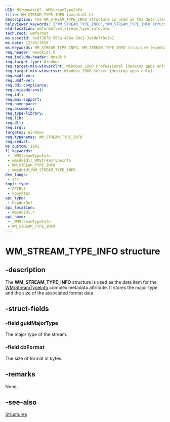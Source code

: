```yaml
---
UID: NS:wmsdkidl._WMStreamTypeInfo
title: WM_STREAM_TYPE_INFO (wmsdkidl.h)
description: The WM_STREAM_TYPE_INFO structure is used as the data item for the WM/StreamTypeInfo complex metadata attribute. It stores the major type and the size of the associated format data.
helpviewer_keywords: ["WM_STREAM_TYPE_INFO","WM_STREAM_TYPE_INFO structure [windows Media Format]","structure [windows Media Format]","wmformat.wm_stream_type_info","wmsdkidl/WM_STREAM_TYPE_INFO"]
old-location: wmformat\wm_stream_type_info.htm
tech.root: wmformat
ms.assetid: 9e8f2670-555a-478a-99c2-3a4de7f8cfa1
ms.date: 12/05/2018
ms.keywords: WM_STREAM_TYPE_INFO, WM_STREAM_TYPE_INFO structure [windows Media Format], structure [windows Media Format], wmformat.wm_stream_type_info, wmsdkidl/WM_STREAM_TYPE_INFO
req.header: wmsdkidl.h
req.include-header: Wmsdk.h
req.target-type: Windows
req.target-min-winverclnt: Windows 2000 Professional [desktop apps only],Windows Media Format 9 Series SDK, or later versions of the SDK
req.target-min-winversvr: Windows 2000 Server [desktop apps only]
req.kmdf-ver: 
req.umdf-ver: 
req.ddi-compliance: 
req.unicode-ansi: 
req.idl: 
req.max-support: 
req.namespace: 
req.assembly: 
req.type-library: 
req.lib: 
req.dll: 
req.irql: 
targetos: Windows
req.typenames: WM_STREAM_TYPE_INFO
req.redist: 
ms.custom: 19H1
f1_keywords:
 - _WMStreamTypeInfo
 - wmsdkidl/_WMStreamTypeInfo
 - WM_STREAM_TYPE_INFO
 - wmsdkidl/WM_STREAM_TYPE_INFO
dev_langs:
 - c++
topic_type:
 - APIRef
 - kbSyntax
api_type:
 - HeaderDef
api_location:
 - Wmsdkidl.h
api_name:
 - _WMStreamTypeInfo
 - WM_STREAM_TYPE_INFO
---
```


# WM_STREAM_TYPE_INFO structure


## -description

The <b>WM_STREAM_TYPE_INFO</b> structure is used as the data item for the <a href="/windows/desktop/wmformat/wm-streamtypeinfo">WM/StreamTypeInfo</a> complex metadata attribute. It stores the major type and the size of the associated format data.

## -struct-fields

### -field guidMajorType

The major type of the stream.

### -field cbFormat

The size of format in bytes.

## -remarks

None.

## -see-also

<a href="/windows/desktop/wmformat/structures">Structures</a>

